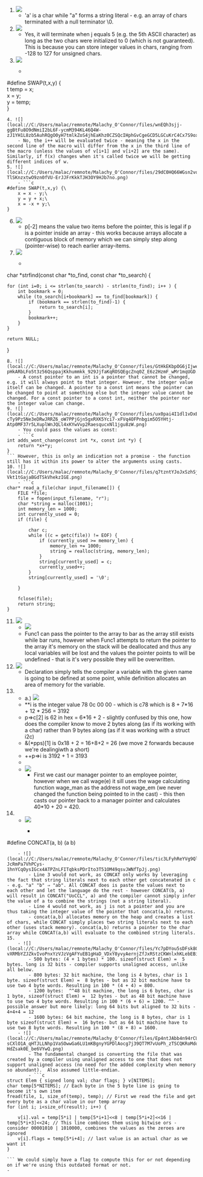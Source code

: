 1. ![](local://C:/Users/malac/remnote/Malachy_O'Connor/files/5x-kpFtSmurzNUmXPlR8GMTKt44S-pGI_uXQn-loC5FTlBbwH2KnTOZb_8vHNtz5Vc-B7ENcAojGyI83lmpHfPa1uVKKFQiiso5afgZZSAndShPRGx_1n1jctwLtBL13.png) 
    - 'a' is a char while "a" forms a string literal - e.g. an array of chars terminated with a null terminator \0.
2. ![](local://C:/Users/malac/remnote/Malachy_O'Connor/files/Y7TUSDPht8rMMmjwyibGk-4zzDDtqFry6U0sB0wSGHN80olxqx8IhSL4w7q1B7AwdfL5s1F1G8LzJ8q7-K3oTPmuVAZMovFSPG6aKrPGL5mZ2dLldl2lZEglvvYQf7oj.png) 
    - Yes, it will terminate when j equals 5 (e.g. the 5th ASCII character) as long as the two chars were initialized to 0 (which is not guaranteed). This is because you can store integer values in chars, ranging from -128 to 127 for unsigned chars.
3. ![](local://C:/Users/malac/remnote/Malachy_O'Connor/files/dpZ64aPO1RH5e4EsS1UpUmsF6S1j8sYlwLx6vDShfHV1sW0kweO6ow9QUln0VP0NK6dzaTv2HQGT_siYVBxZQugXD5dBNPaOHMVYXAvK5T_8rvmGEmV0otOOn9oYFKxz.png)
    - ```c
#define SWAP(t,x,y) {\
    t temp = x;\
    x = y;\
    y = temp;\
}
```
4. ![](local://C:/Users/malac/remnote/Malachy_O'Connor/files/wnEQh3sjj-ggBtFu8O9dNmiI2bL6F-ycmM394KL46Q4W-zJ1YH1L8zb5AuhRQgO0yH7tmlkZoS4jhEaKhz0CZSQcIHphGvCgeGCD5LGCuKrC4Cx7S9oxORSzpGNZE18s.png) 
    - No, the i++ will be evaluated twice - meaning the x in the second line of the macro will differ from the x in the third line of the macro (unless the values of v[i+1] and v[i+2] are the same). Similarly, if f(x) changes when it's called twice we will be getting different indices of w.
5. ![](local://C:/Users/malac/remnote/Malachy_O'Connor/files/29dC0HQ66WGsn2vo69u4gNIJZt9N4FnfT5RwFJfM_G3BW7d5EhdsZOHsXWNjWacNu5zL96DZhIyb0C6NbtTEcqJ-TlSKnzxtwO9zn0fVU-ErJJFrKkkTJH3OY9HJb7no.png) 
    - ```c
#define SWAP(t,x,y) {\
    x = x - y;\
    y = y + x;\
    x = -x + y;\
}
``` 
6. ![](local://C:/Users/malac/remnote/Malachy_O'Connor/files/VjH7bsEoeEXOb-ZAO4st3yXVKrJqqTgta_w8kMyod9Oe22Y2SY3BN4_UwFKmCzzzfdD_XCnzJG4-JQsuy9qVOjbjp3QFCvNPX9JwYgL0iIb2bJSPIhuJLUjEDjsW6djw.png)
    - p[-2] means the value two items before the pointer, this is legal if p is a pointer inside an array - this works because arrays allocate a contiguous block of memory which we can simply step along (pointer-wise) to reach earlier array-items.
7. ![](local://C:/Users/malac/remnote/Malachy_O'Connor/files/6xCzQuVGM16QjzvbI4VY4CytzsorrFvjZX1148C4R1ovPU0H4YfSVTLPf1cagxhM-sD31wpTXg6cKaq74aQ609n_mIrRaPIb0Yvmv8tjBgN0IUPrbDjxPksgy8rh1VM-.png)  
    - ```c
char *strfind(const char *to_find, const char *to_search) {

    for (int i=0; i <= strlen(to_search) - strlen(to_find); i++ ) {
        int bookmark = 0;
        while (to_search[i+bookmark] == to_find[bookmark]) {
            if (bookmark == strlen(to_find)-1) {
                return to_search[i];
            }
            bookmark++;
        }
    }

    return NULL;
}
``` 
8. ![](local://C:/Users/malac/remnote/Malachy_O'Connor/files/GtHkEKbpOG6jIjweOng_l6W05H7Yu9StIWUwwxs9dLB2QzAVtBTakVMQh-pHkARbLFo5t3z56QsppajKkhummkk_929JjfaKqROSQEgcZnq0Z_E6z2HzmF_wMr1mqUGD.png) 
    - A const pointer to an int is a pointer that cannot be changed, e.g. it will always point to that integer. However, the integer value itself can be changed. A pointer to a const int means the pointer can be changed to point at something else but the integer value cannot be changed. For a const pointer to a const int, neither the pointer nor the integer value can change.
9. ![](local://C:/Users/malac/remnote/Malachy_O'Connor/files/ux0pai4I1dl1vDxBhD-cTy9Pz5Ne3eDRwJRRZ6_oW7PPjGjn5gxRXK5Yci7-xFVq4OFPnbgim5O5YHtj-Atp0MF37r5LXuplWnJQLl4xKYwVvp2RaesqucxNl1jgu8zW.png)
    - You could pass the values as const:
    - ```c
int adds_wont_change(const int *x, const int *y) {
    return *x+*y;
}
``` However, this is only an indication not a promise - the function still has it within its power to alter the arguments using casts.
10. ![](local://C:/Users/malac/remnote/Malachy_O'Connor/files/q7tzntYJoJxSzhSjxKKL5xo7tQqMM2aUb8ggmcPB4hgSru1O59WOwTIIP62lL9UZ0YPkGiR0WsTifUx0OSi5me7cNjbveENoAqi5HehC-Vkt1tGajaBGdTSkVhekzIGE.png)
    - ```c
char* read_a_file(char input_filename[]) {
    FILE *file;
    file = fopen(input_filename, "r");
    char *string = malloc(1001);
    int memory_len = 1000;
    int currently_used = 0;
    if (file) {

        char c;
        while ((c = getc(file)) != EOF) {
            if (currently_used >= memory_len) {
                memory_len += 1000;
                string = realloc(string, memory_len);
            }
            string[currently_used] = c;
            currently_used++;
        }
        string[currently_used] = '\0';

    }

    fclose(file);
    return string;
}
``` 
11. ![](local://C:/Users/malac/remnote/Malachy_O'Connor/files/0P3QCnLO7m_QReMJWnZiOuxdyR3x8rUtd4bSxrgQch_t8UEhDy3_iGE_cLCbN7043bbQXt9NcOorpBdzmfdQnEzNhkW0RsMTM0Ltx9cSEdIhb1jvO9vaDtXgTKXoCGka.png)
    - ![](local://C:/Users/malac/remnote/Malachy_O'Connor/files/gcBE6wQaCcIKAs4I7o-7BUREOglWeWiNw8BVM06fB5iiiNPfsSRYKNJn0vki2qk-RDt2nyizBGi96ckZmwg_rQFMd10Tci3VUG2wwnunH84ZH-_MHy6VY6QWxUhE4njR.png)
    - Func1 can pass the pointer to the array to bar as the array still exists while bar runs, however when Func1 attempts to return the pointer to the array it's memory on the stack will be deallocated and thus any local variables will be lost and the values the pointer points to will be undefined - that is it's very possible they will be overwritten.
12. ![](local://C:/Users/malac/remnote/Malachy_O'Connor/files/KmKDW7D5NUYnv6HW7bY0Ut9L2F_PSp9sxF8ykkzky4_dUrWqcETQTVvt38Ziv905iqB3iSvV7SQEiPUOhrVvgJ79DOcg_jc1y26c4jvSACgavfpB3Sdz3ZP4AHY3UU-C.png)
    - Declaration simply tells the compiler a variable with the given name is going to be defined at some point, while definition allocates an area of memory for the variable. 
13. 
    - a.) ![](local://C:/Users/malac/remnote/Malachy_O'Connor/files/BlbZtBHf-NMCqx0Ni45FvW9jsJN0z5SnOn0pjG_FusfpndxTwr2s-jl7bfzlokLtRs-Q0rR3NqUjvoXWEm5YZkOonm8F1twD90e2am_nDGl_2sn6oatalYCCy3Zahj_l.png) 
    - **i is the integer value 78 0c 00 00 - which is  c78 which is 8 + 7*16 + 12 * 256 = 3192
    - p⇒c[2] is 62 in hex = 6*16 + 2 - slightly confused by this one, how does the compiler know to move 2 bytes along (as if its working with a char) rather than 9 bytes along (as if it was working with a struct i2c)
    - &(*pps)[1] is 0x18 + 2 = 16+8+2 = 26 (we move 2 forwards because we're dealingiwth a short)
    - ++p⇒i is 3192 + 1 = 3193 
    - 
    - ![](local://C:/Users/malac/remnote/Malachy_O'Connor/files/01AJtT87kPJuaTX5C5XZt2fkDMlszM_KcOj76VYkPP3spld9TxWz8igbTte2mVcT__CsI1CFlFlr5dQEdpgf-iLHbBo6NlIEVf1o_opvopjYa6F9XEK7M8kOF47i33A5.png)
        - First we cast our manager pointer to an employee pointer, however when we call wage(e) it sill uses the wage calculating function wage_man as the address not wage_em (we never changed the function being pointed to in the cast) - this then casts our pointer back to a manager pointer and calculates 40*10 + 20 = 420.
14. 
    - ![](local://C:/Users/malac/remnote/Malachy_O'Connor/files/8zVLbpTXRupf0NULVKpgctjp9VkjS4ZcHNDQLuTRUyCGgd-edbhLPclwFXnuh2uXkjhKEDkIJdy5lWAaQEGJWZsfd_psK0fXIA_-BxK-hqwe3y9Ljza6RhcTgKYN287h.png)
        - ```c
#define CONCAT(a, b) (a b)
```
    - ![](local://C:/Users/malac/remnote/Malachy_O'Connor/files/tic3LFyhReYVg9QlQVNVKS7tIwEUZBzjUdDYyiQSwuZ9_n2oEAijrte48htdQ-JcRmPa7VhPCys-1hnYCqOysIGcx4ATPZnLFITqbksPDrIto3T51OM49qsvJWNfTpJj.png)
        - Line 3 would not work, as CONCAT only works by leveraging the fact that string literals next to each other get concatenated in c - e.g. "a" "b" ⇒ "ab". All CONCAT does is paste the values next to each other and let the language do the rest - however CONCAT(b, a) will result in CONCAT("UoCCL", a) and the compiler cannot simply infer the value of a to combine the strings (not a string literal). 
        - Line 4 would not work, as j is not a pointer and you are thus taking the integer value of the pointer that concat(a,b) returns. 
        - concat(a,b) allocates memory on the heap and creates a list of chars, while CONCAT simply places two string literals next to each other (uses stack memory). concat(a,b) returns a pointer to the char array while CONCAT(a,b) will evaluate to the combined string literals. 
15. 
    - ![](local://C:/Users/malac/remnote/Malachy_O'Connor/files/Yc7pDYou5sDFsk8G-vXRMbYZJZkvIvoPnxYzVJzVgAFYuEB1gHaD_VDxY8yvyAernjZfJxRStzCKWnlxhKLebEBiAt38UsEs5HBe0iDRIrJeeAJE7wnMXcHI_ZDczi3L.png)
        - 500 bytes: (4 + 1 bytes) * 100. sizeof(struct Elem) =  5 bytes. long is 32 bits - compiler supports unaligned access, unlike all below.
        - 800 bytes: 32 bit machine, the long is 4 bytes, char is 1 byte. sizeof(struct Elem) =  8 bytes - but as 32 bit machine have to use two 4 byte words. Resulting in 100 * (4 + 4) = 800. 
        - 1200 bytes:  ^^48 bit machine, the long is 6 bytes, char is 1 byte, sizeof(struct Elem) =  12 bytes - but as 48 bit machine have to use two 4 byte words. Resulting in 100 * (6 + 6) = 1200. ^^ - possible answer but more likely: long 64 bits but aligned to 32 bits - 4+4+4 = 12
        - 1600 bytes: 64 bit machine, the long is 8 bytes, char is 1 byte sizeof(struct Elem) =  16 bytes- but as 64 bit machine have to use two 8 byte words. Resulting in 100 * (8 + 8) = 1600. 
    - ![](local://C:/Users/malac/remnote/Malachy_O'Connor/files/Ep4ntJAbb4n94rCUys5-sCXlO1A_qHTJLLNhp1VaSOwwGa6LU1mKBgnyYGPDlAocg7j39QT7M7vUoPh_zTSCQKRoMdoaB5ne8E74h4aC1Mc6_P7-HdZsak0E_be6VYwQ.png) 
        - The fundamental changed is converting the file that was created by a compiler using unaligned access to one that does not support unaligned access (no need for the added complexity when memory so abundant).  Also assumed little-endian.
        - ```c
struct Elem { signed long val; char flags; } v[NITEMS];
char temp[5*NITEMS]; // Each byte in the 5 byte line is going to become it's own item
fread(file, 1, size_of(temp), temp); // First we read the file and get every byte as a char value in our temp array
for (int i; i<size_of(result); i++) {
	
	v[i].val = temp[5*i] | temp[5*i+1]<<8 | temp[5*i+2]<<16 | temp[5*i+3]<<24; // This line combines them using bitwise ors - consider 00001010 | 1010000, combines the values as the zeroes are ignored
	v[i].flags = temp[5*i+4]; // last value is an actual char as we want it
}

``` We could simply have a flag to compute this for or not depending on if we're using this outdated format or not.
- 
